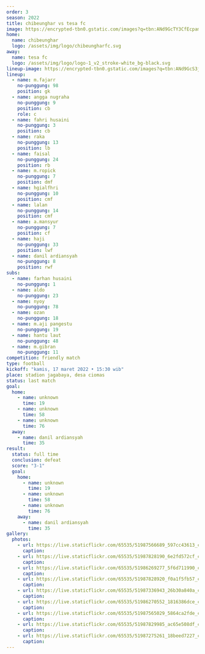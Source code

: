 ```yaml
---
order: 3
season: 2022
title: chibeunghar vs tesa fc
image: https://encrypted-tbn0.gstatic.com/images?q=tbn:ANd9GcTY3CfEcpam9s-AvlbpcgLaeEk3WHumXwQ-sA&usqp=CAU
home:
  name: chibeunghar
  logo: /assets/img/logo/chibeungharfc.svg
away:
  name: tesa fc
  logo: /assets/img/logo/logo-1_v2_stroke-white_bg-black.svg
lineup-image: https://encrypted-tbn0.gstatic.com/images?q=tbn:ANd9GcS3jXq0gzpnLc4bBAE_icBzU6q1nLlgZAmfXg&usqp=CAU
lineup:
  - name: m.fajarr
    no-punggung: 98
    position: gk
  - name: angga nugraha
    no-punggung: 9
    position: cb
    role: c
  - name: fahri husaini
    no-punggung: 3
    position: cb
  - name: raka
    no-punggung: 13
    position: lb
  - name: faisal
    no-punggung: 24
    position: rb
  - name: m.ropick
    no-punggung: 7
    position: dmf
  - name: hgialfhri
    no-punggung: 10
    position: cmf
  - name: lalan
    no-punggung: 14
    position: cmf
  - name: a.mansyur
    no-punggung: 7
    position: cf
  - name: haji
    no-punggung: 33
    position: lwf
  - name: danil ardiansyah
    no-punggung: 8
    position: rwf
subs:
  - name: farhan husaini
    no-punggung: 1
  - name: aldo
    no-punggung: 23
  - name: nyoy
    no-punggung: 78
  - name: ozan
    no-punggung: 18
  - name: m.aji pangestu
    no-punggung: 19
  - name: hantu laut
    no-punggung: 48
  - name: m.gibran
    no-punggung: 11
competition: friendly match
type: football 
kickoff: "kamis, 17 maret 2022 • 15:30 wib"
place: stadion jagabaya, desa ciomas
status: last match
goal:
  home:
    - name: unknown
      time: 19
    - name: unknown
      time: 58
    - name: unknown
      time: 76
  away:
    - name: danil ardiansyah
      time: 35
result:
  status: full time
  conclusion: defeat
  score: "3-1"
  goal: 
    home:
      - name: unknown
        time: 19
      - name: unknown
        time: 58
      - name: unknown
        time: 76
    away:
      - name: danil ardiansyah
        time: 35
gallery:
  photos:
    - url: https://live.staticflickr.com/65535/51987566689_597cc43613_c.jpg
      caption:
    - url: https://live.staticflickr.com/65535/51987828190_6e2fd572cf_c.jpg
      caption:
    - url: https://live.staticflickr.com/65535/51986269277_5f6d711990_c.jpg
      caption:
    - url: https://live.staticflickr.com/65535/51987828920_f0a1f5fb57_c.jpg
      caption:
    - url: https://live.staticflickr.com/65535/51987336943_26b30a840a_c.jpg
      caption:
    - url: https://live.staticflickr.com/65535/51986270552_1816386dce_c.jpg
      caption:
    - url: https://live.staticflickr.com/65535/51987565029_5864ca2fde_c.jpg
      caption:
    - url: https://live.staticflickr.com/65535/51987829985_ac65e508df_c.jpg
      caption:
    - url: https://live.staticflickr.com/65535/51987275261_18beed7227_c.jpg
      caption:
---
```

